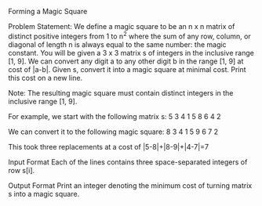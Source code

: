 Forming a Magic Square

Problem Statement:
We define a magic square to be an n x n matrix of distinct positive integers from 1 to n<sup>2</sup> where the sum of any row, column, or diagonal of length n is always equal to the same number: the magic constant. You will be given a 3 x 3 matrix s of integers in the inclusive range [1, 9]. We can convert any digit a to any other digit b in the range [1, 9] at cost of |a-b|. Given s, convert it into a magic square at minimal cost. Print this cost on a new line.

Note: The resulting magic square must contain distinct integers in the inclusive range [1, 9].

For example, we start with the following matrix s:
5 3 4
1 5 8
6 4 2

We can convert it to the following magic square:
8 3 4
1 5 9
6 7 2

This took three replacements at a cost of |5-8|+|8-9|+|4-7|=7

Input Format
Each of the lines contains three space-separated integers of row s[i].

Output Format
Print an integer denoting the minimum cost of turning matrix s into a magic square.